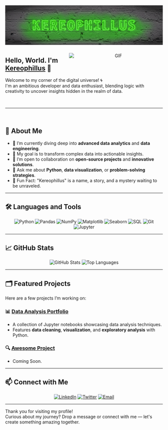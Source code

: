 <h1 align="center"><img src="/NeonSign_Kereophillus.png" alt="Banner" /></h1>

<p align="center">
  <img src="https://media.giphy.com/media/L8K62iTDkzGX6/giphy.gif" alt="GIF" align="right" width="300" />
  <h2 align="left">Hello, World. I'm <a href="https://github.com/Kereophillus" target="_blank">Kereophillus</a> 👋</h2>
  Welcome to my corner of the digital universe! 🌀 <br>
  I'm an ambitious developer and data enthusiast, blending logic with creativity to uncover insights hidden in the realm of data.
  <br>
</p>
<br>


---

<br>


## 🚀 About Me

- 🌱 I’m currently diving deep into **advanced data analytics** and **data engineering**.
- 🎯 My goal is to transform complex data into actionable insights.
- 👯 I’m open to collaboration on **open-source projects** and **innovative solutions**.
- 💬 Ask me about **Python**, **data visualization**, or **problem-solving strategies**.
- 🧩 Fun Fact: "Kereophillus" is a name, a story, and a mystery waiting to be unraveled.

---

## 🛠️ Languages and Tools  

<p align="center">
  <img src="https://img.shields.io/badge/-Python-3776AB?style=for-the-badge&logo=python&logoColor=white" alt="Python" />
  <img src="https://img.shields.io/badge/-Pandas-150458?style=for-the-badge&logo=pandas&logoColor=white" alt="Pandas" />
  <img src="https://img.shields.io/badge/-NumPy-013243?style=for-the-badge&logo=numpy&logoColor=white" alt="NumPy" />
  <img src="https://img.shields.io/badge/-Matplotlib-11557C?style=for-the-badge&logoColor=white" alt="Matplotlib" />
  <img src="https://img.shields.io/badge/-Seaborn-2E5C6E?style=for-the-badge&logoColor=white" alt="Seaborn" />
  <img src="https://img.shields.io/badge/-SQL-4479A1?style=for-the-badge&logo=postgresql&logoColor=white" alt="SQL" />
  <img src="https://img.shields.io/badge/-Git-F05032?style=for-the-badge&logo=git&logoColor=white" alt="Git" />
  <img src="https://img.shields.io/badge/-Jupyter-F37626?style=for-the-badge&logo=jupyter&logoColor=white" alt="Jupyter" />
</p>

---

## 📈 GitHub Stats  

<p align="center">
  <img src="https://github-readme-stats.vercel.app/api?username=Kereophillus&show_icons=true&theme=tokyonight" alt="GitHub Stats" />
  <img src="https://github-readme-stats.vercel.app/api/top-langs/?username=Kereophillus&layout=compact&theme=tokyonight" alt="Top Languages" />
</p>

---

## 🗂️ Featured Projects  

Here are a few projects I’m working on:

### 📊 [Data Analysis Portfolio](https://github.com/Kereophillus/Data_Analysis)
- A collection of Jupyter notebooks showcasing data analysis techniques.
- Features **data cleaning**, **visualization**, and **exploratory analysis** with Python.

### 🔍 [Awesome Project](https://github.com/Kereophillus/awesome-project)
- Coming Soon.

---

## 📫 Connect with Me  

<p align="center">
  <a href="https://www.linkedin.com/in/austineraphael/" target="_blank"><img src="https://img.shields.io/badge/-LinkedIn-0077B5?style=for-the-badge&logo=linkedin&logoColor=white" alt="LinkedIn" /></a>
  <a href="https://twitter.com/Kereophillus" target="_blank"><img src="https://img.shields.io/badge/-Twitter-1DA1F2?style=for-the-badge&logo=twitter&logoColor=white" alt="Twitter" /></a>
  <a href="mailto:austin.raphael003@gmail.com" target="_blank"><img src="https://img.shields.io/badge/-Email-D14836?style=for-the-badge&logo=gmail&logoColor=white" alt="Email" /></a>
</p>

---

Thank you for visiting my profile!  
Curious about my journey? Drop a message or connect with me — let's create something amazing together.  
